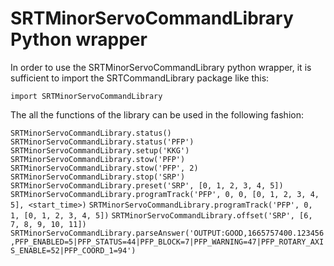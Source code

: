 # SRTMinorServoCommandLibrary Python wrapper

In order to use the SRTMinorServoCommandLibrary python wrapper, it is sufficient to import the SRTCommandLibrary package like this:

`import SRTMinorServoCommandLibrary`

The all the functions of the library can be used in the following fashion:

`SRTMinorServoCommandLibrary.status()`
`SRTMinorServoCommandLibrary.status('PFP')`
`SRTMinorServoCommandLibrary.setup('KKG')`
`SRTMinorServoCommandLibrary.stow('PFP')`
`SRTMinorServoCommandLibrary.stow('PFP', 2)`
`SRTMinorServoCommandLibrary.stop('SRP')`
`SRTMinorServoCommandLibrary.preset('SRP', [0, 1, 2, 3, 4, 5])`
`SRTMinorServoCommandLibrary.programTrack('PFP', 0, 0, [0, 1, 2, 3, 4, 5], <start_time>)`
`SRTMinorServoCommandLibrary.programTrack('PFP', 0, 1, [0, 1, 2, 3, 4, 5])`
`SRTMinorServoCommandLibrary.offset('SRP', [6, 7, 8, 9, 10, 11])`
`SRTMinorServoCommandLibrary.parseAnswer('OUTPUT:GOOD,1665757400.123456,PFP_ENABLED=5|PFP_STATUS=44|PFP_BLOCK=7|PFP_WARNING=47|PFP_ROTARY_AXIS_ENABLE=52|PFP_COORD_1=94')`

